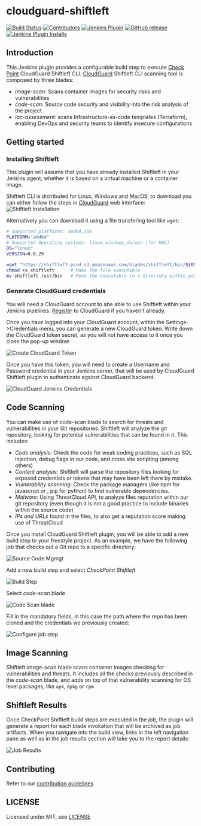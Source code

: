 # cloudguard-shiftleft

[![Build Status](https://ci.jenkins.io/job/Plugins/job/cloudguard-shiftleft-plugin/job/master/badge/icon)](https://ci.jenkins.io/job/Plugins/job/cloudguard-shiftleft-plugin/job/master/)
[![Contributors](https://img.shields.io/github/contributors/jenkinsci/cloudguard-shiftleft-plugin.svg)](https://github.com/jenkinsci/cloudguard-shiftleft-plugin/graphs/contributors)
[![Jenkins Plugin](https://img.shields.io/jenkins/plugin/v/cloudguard-shiftleft.svg)](https://plugins.jenkins.io/cloudguard-shiftleft)
[![GitHub release](https://img.shields.io/github/release/jenkinsci/cloudguard-shiftleft-plugin.svg?label=changelog)](https://github.com/jenkinsci/cloudguard-shiftleft-plugin/releases/latest)
[![Jenkins Plugin Installs](https://img.shields.io/jenkins/plugin/i/cloudguard-shiftleft.svg?color=blue)](https://plugins.jenkins.io/cloudguard-shiftleft)

## Introduction

This Jenkins plugin provides a configurable build step to execute [Check
Point](https://www.checkpoint.com/) CloudGuard Shiftleft CLI.
[CloudGuard](https://secure.dome9.com/v2/) Shiftleft CLI scanning tool is
composed by three blades:

* _image-scan_: Scans container images for security risks and vulnerabilities
* _code-scan_: Source code security and visibility into the risk analysis of the project
* _iac-assessment_: scans Infrastructure-as-code templates (Terraform),
  enabling DevOps and security teams to identify insecure configurations

## Getting started

### Installing Shiftleft

This plugin will assume that you have already installed Shiftleft in your
Jenkins agent, whether it is based on a virtual machine or a container image.

Shiftleft CLI is distributed for Linux, Windows and MacOS, to download you can
either follow the steps in [CloudGuard](https://secure.dome9.com/v2/) web
interface:
![Shiftleft Installation](doc/img/shiftleft_download.gif)

Alternatively you can download it using a file transfering tool like `wget`:

```bash
# Supported platforms: amd64,386
PLATFORM="amd64"
# Supported Operating systems: linux,windows,darwin (for MAC)
OS="linux"
VERSION=0.0.29

wget "https://shiftleft-prod.s3.amazonaws.com/blades/shiftleft/bin/${OS}/${PLATFORM}/${VERSION}/shiftleft"
chmod +x shiftleft      # Make the file executable
mv shiftleft /usr/bin   # Move the executable to a directory within your PATH
```

### Generate CloudGuard credentials

You will need a CloudGuard account to abe able to use Shiftleft within your
Jenkins pipelines. [Register](https://secure.dome9.com/v2/register/invite) to
CloudGuard if you haven't already.

Once you have logged into your CloudGuard account, within the
Settings->Credentials menu, you can generate a new CloudGuard token.  Write
down the CloudGuard token secret, as you will not have access to it once you
close the pop-up window

![Create CloudGuard Token](doc/img/cloudguard_token.gif)

Once you have this token, you will need to create a Username and Password
credential in your Jenkins server, that will be used by CloudGuard Shiftleft
plugin to authenticate against CloudGuard backend.

![CloudGuard Jenkins Credentials](doc/img/cloudguard_jenkins_credentials.png)

## Code Scanning

You can make use of code-scan blade to search for threats and vulnerabilities
in your Git repositories. Shiftleft will analyze the git repository, looking
for potential vulnerabilities that can be found in it. This includes:
- *Code analysis*: Check the code for weak coding practices, such as SQL
  injection, debug flags in our code, and cross site scripting (among others)
- *Content analysis*: Shiftleft will parse the repository files looking for
  exposed credentials or tokens that may have been left there by mistake.
- *Vulnerability scanning*: Check the package managers (like npm for javascript or ,
  pip for python) to find vulnerable dependencies.
- *Malware*: Using ThreatCloud API, to analyze files reputation within our git
  repository (even though it is not a good practice to include binaries within
  the source code)
- *IPs and URLs* found in the files, to also get a reputation score making use of
  ThreatCloud

Once you install CloudGuard Shiftleft plugin, you will be able to add a new
build step to your freestyle project. As an example, we have the following job
that checks out a Git repo to a specific directory:

![Source Code Mgmgt](doc/img/source_code_mgmt.png)

Add a new build step and select _CheckPoint Shiftleft_

![Build Step](doc/img/add_build_step.png)

Select _code-scan_ blade

![Code Scan blade](doc/img/select_blade.png)

Fill in the mandatory fields, in this case the path where the repo has been
cloned and the credentials we previously created:

![Configure job step](doc/img/code_scan_step.png)

## Image Scanning

Shiftleft _image-scan_ blade scans container images checking for
vulnerabilities and threats. It includes all the checks previously described in
the _code-scan_ blade, and adds on top of that vulnerability scanning for OS
level packages, like `apk`, `dpkg` or `rpm`

## Shiftleft Results

Once CheckPoint Shiftleft build steps are executed in the job, the plugin will
generate a report for each blade invokation that will be archived as job
artifacts. When you navigate into the build view, links in the left navigation
pane as well as in the job results section will take you to the report details:

![Job Results](doc/img/job_results.png)


## Contributing

Refer to our [contribution guidelines](https://github.com/jenkinsci/.github/blob/master/CONTRIBUTING.md)

## LICENSE

Licensed under MIT, see [LICENSE](LICENSE.md)

